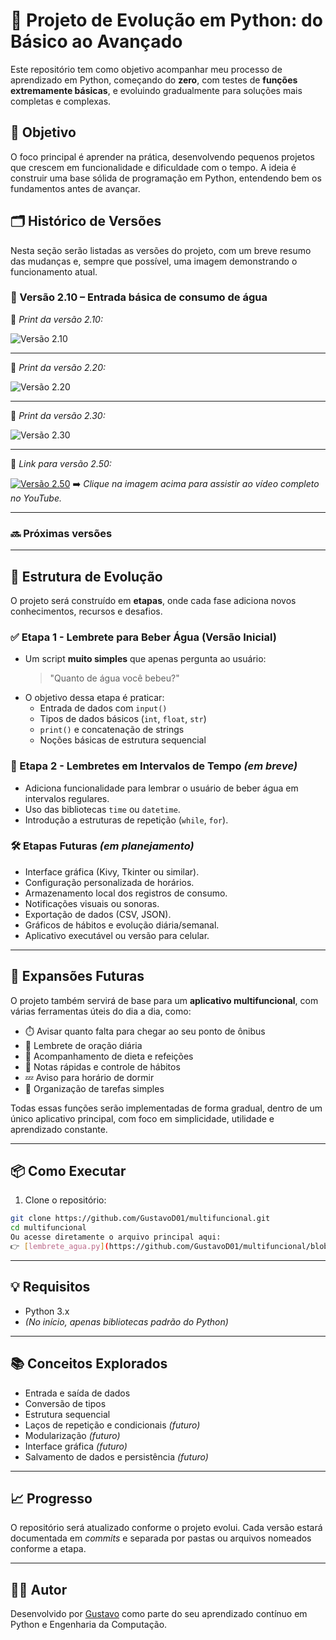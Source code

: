 # 🐍 Projeto de Evolução em Python: do Básico ao Avançado

Este repositório tem como objetivo acompanhar meu processo de aprendizado em Python, começando do **zero**, com testes de **funções extremamente básicas**, e evoluindo gradualmente para soluções mais completas e complexas.

## 🚀 Objetivo

O foco principal é aprender na prática, desenvolvendo pequenos projetos que crescem em funcionalidade e dificuldade com o tempo. A ideia é construir uma base sólida de programação em Python, entendendo bem os fundamentos antes de avançar.

## 🗂️ Histórico de Versões

Nesta seção serão listadas as versões do projeto, com um breve resumo das mudanças e, sempre que possível, uma imagem demonstrando o funcionamento atual.

### 📌 Versão 2.10 – Entrada básica de consumo de água

📸 *Print da versão 2.10:*

![Versão 2.10](prints/versao_2.10.png)

---

📸 *Print da versão 2.20:*

![Versão 2.20](prints/versao_2.20.png)

---

📸 *Print da versão 2.30:*

![Versão 2.30](prints/versao_2.30.png)

---

📸 *Link para versão 2.50:*

[![Versão 2.50](prints/versao_2.50.png)](https://www.youtube.com/watch?v=0hQdHu_FxcU) 
➡️ *Clique na imagem acima para assistir ao vídeo completo no YouTube.*

---

### 🔜 Próximas versões

---

## 🧠 Estrutura de Evolução

O projeto será construído em **etapas**, onde cada fase adiciona novos conhecimentos, recursos e desafios.

### ✅ Etapa 1 - Lembrete para Beber Água (Versão Inicial)
- Um script **muito simples** que apenas pergunta ao usuário:
  > "Quanto de água você bebeu?"
- O objetivo dessa etapa é praticar:
  - Entrada de dados com `input()`
  - Tipos de dados básicos (`int`, `float`, `str`)
  - `print()` e concatenação de strings
  - Noções básicas de estrutura sequencial

### 🔄 Etapa 2 - Lembretes em Intervalos de Tempo *(em breve)*
- Adiciona funcionalidade para lembrar o usuário de beber água em intervalos regulares.
- Uso das bibliotecas `time` ou `datetime`.
- Introdução a estruturas de repetição (`while`, `for`).

### 🛠️ Etapas Futuras *(em planejamento)*
- Interface gráfica (Kivy, Tkinter ou similar).
- Configuração personalizada de horários.
- Armazenamento local dos registros de consumo.
- Notificações visuais ou sonoras.
- Exportação de dados (CSV, JSON).
- Gráficos de hábitos e evolução diária/semanal.
- Aplicativo executável ou versão para celular.

---

## 🌟 Expansões Futuras

O projeto também servirá de base para um **aplicativo multifuncional**, com várias ferramentas úteis do dia a dia, como:

- ⏱️ Avisar quanto falta para chegar ao seu ponto de ônibus
- 🙏 Lembrete de oração diária
- 🥗 Acompanhamento de dieta e refeições
- 🧠 Notas rápidas e controle de hábitos
- 💤 Aviso para horário de dormir
- 📅 Organização de tarefas simples

Todas essas funções serão implementadas de forma gradual, dentro de um único aplicativo principal, com foco em simplicidade, utilidade e aprendizado constante.

---

## 📦 Como Executar

1. Clone o repositório:
```bash
git clone https://github.com/GustavoD01/multifuncional.git
cd multifuncional
Ou acesse diretamente o arquivo principal aqui:  
👉 [lembrete_agua.py](https://github.com/GustavoD01/multifuncional/blob/main/lembrete_agua.py)
```
---

## 💡 Requisitos

- Python 3.x  
- *(No início, apenas bibliotecas padrão do Python)*

---

## 📚 Conceitos Explorados

- Entrada e saída de dados  
- Conversão de tipos  
- Estrutura sequencial  
- Laços de repetição e condicionais *(futuro)*  
- Modularização *(futuro)*  
- Interface gráfica *(futuro)*  
- Salvamento de dados e persistência *(futuro)*

---

## 📈 Progresso

O repositório será atualizado conforme o projeto evolui. Cada versão estará documentada em *commits* e separada por pastas ou arquivos nomeados conforme a etapa.

---

## 🧑‍💻 Autor

Desenvolvido por [Gustavo](https://github.com/GustavoD01) como parte do seu aprendizado contínuo em Python e Engenharia da Computação.